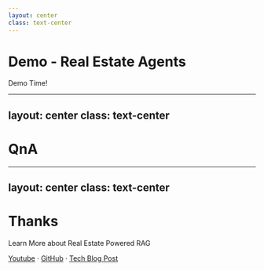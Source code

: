 ```yaml
---
layout: center
class: text-center
---
```


# Demo - Real Estate Agents

Demo Time!

---
layout: center
class: text-center
---


# QnA

<uim-github />

---
layout: center
class: text-center
---

# Thanks

Learn More about Real Estate Powered RAG

[Youtube](https://www.youtube.com/@JAlcocerTech) · [GitHub](https://github.com/JAlcocerT/Data-Chat) · [Tech Blog Post](https://jalcocert.github.io/JAlcocerT/streamlit-is-cool/)

<!-- <uim-youtube class="text-3xl text-red-400 mx-2" />

<a href="https://www.youtube.com/@JAlcocerTech">
  <uim-youtube class="text-3xl text-red-400 mx-2" />
</a> -->

<!-- <logos-claude />

<logos-openai /> -->

<!-- <logos-vue /> -->